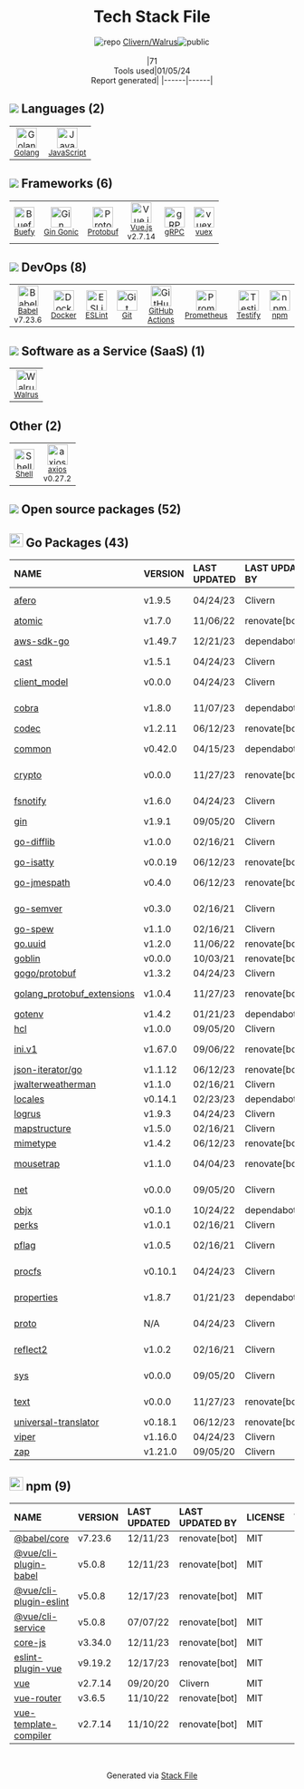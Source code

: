 <!--
&lt;--- Readme.md Snippet without images Start ---&gt;
## Tech Stack
Clivern/Walrus is built on the following main stack:

- [Golang](http://golang.org/) – Languages
- [JavaScript](https://developer.mozilla.org/en-US/docs/Web/JavaScript) – Languages
- [Prometheus](http://prometheus.io/) – Monitoring Tools
- [Babel](http://babeljs.io/) – JavaScript Compilers
- [ESLint](http://eslint.org/) – Code Review
- [Vue.js](http://vuejs.org/) – Javascript UI Libraries
- [Gin Gonic](https://gin-gonic.com/) – Frameworks (Full Stack)
- [Protobuf](https://developers.google.com/protocol-buffers/) – Serialization Frameworks
- [Shell](https://en.wikipedia.org/wiki/Shell_script) – Shells
- [gRPC](https://grpc.io/) – Remote Procedure Call (RPC)
- [axios](https://github.com/mzabriskie/axios) – Javascript Utilities & Libraries
- [vuex](https://vuex.vuejs.org) – State Management Library
- [Testify](https://github.com/stretchr/testify) – Go Testing
- [Buefy](https://buefy.org/) – JavaScript Framework Components
- [GitHub Actions](https://github.com/features/actions) – Continuous Integration
- [Walrus](https://clivern.github.io/Walrus/) – Backup as a Service
- [Docker](https://www.docker.com/) – Virtual Machine Platforms & Containers

Full tech stack [here](/techstack.md)

&lt;--- Readme.md Snippet without images End ---&gt;

&lt;--- Readme.md Snippet with images Start ---&gt;
## Tech Stack
Clivern/Walrus is built on the following main stack:

- <img width='25' height='25' src='https://img.stackshare.io/service/1005/O6AczwfV_400x400.png' alt='Golang'/> [Golang](http://golang.org/) – Languages
- <img width='25' height='25' src='https://img.stackshare.io/service/1209/javascript.jpeg' alt='JavaScript'/> [JavaScript](https://developer.mozilla.org/en-US/docs/Web/JavaScript) – Languages
- <img width='25' height='25' src='https://img.stackshare.io/service/2501/default_3cf1b307194b26782be5cb209d30360580ae5b3c.png' alt='Prometheus'/> [Prometheus](http://prometheus.io/) – Monitoring Tools
- <img width='25' height='25' src='https://img.stackshare.io/service/2739/-1wfGjNw.png' alt='Babel'/> [Babel](http://babeljs.io/) – JavaScript Compilers
- <img width='25' height='25' src='https://img.stackshare.io/service/3337/Q4L7Jncy.jpg' alt='ESLint'/> [ESLint](http://eslint.org/) – Code Review
- <img width='25' height='25' src='https://img.stackshare.io/service/3837/paeckCWC.png' alt='Vue.js'/> [Vue.js](http://vuejs.org/) – Javascript UI Libraries
- <img width='25' height='25' src='https://img.stackshare.io/service/4221/7894478.png' alt='Gin Gonic'/> [Gin Gonic](https://gin-gonic.com/) – Frameworks (Full Stack)
- <img width='25' height='25' src='https://img.stackshare.io/service/4393/ma2jqJKH_400x400.png' alt='Protobuf'/> [Protobuf](https://developers.google.com/protocol-buffers/) – Serialization Frameworks
- <img width='25' height='25' src='https://img.stackshare.io/service/4631/default_c2062d40130562bdc836c13dbca02d318205a962.png' alt='Shell'/> [Shell](https://en.wikipedia.org/wiki/Shell_script) – Shells
- <img width='25' height='25' src='https://img.stackshare.io/service/4670/default_d811b0ac72205af84aca21f967594338580be913.png' alt='gRPC'/> [gRPC](https://grpc.io/) – Remote Procedure Call (RPC)
- <img width='25' height='25' src='https://img.stackshare.io/no-img-open-source.png' alt='axios'/> [axios](https://github.com/mzabriskie/axios) – Javascript Utilities & Libraries
- <img width='25' height='25' src='https://img.stackshare.io/service/6705/6128107.png' alt='vuex'/> [vuex](https://vuex.vuejs.org) – State Management Library
- <img width='25' height='25' src='https://img.stackshare.io/service/8695/stretchr.png' alt='Testify'/> [Testify](https://github.com/stretchr/testify) – Go Testing
- <img width='25' height='25' src='https://img.stackshare.io/service/10410/26799900.png' alt='Buefy'/> [Buefy](https://buefy.org/) – JavaScript Framework Components
- <img width='25' height='25' src='https://img.stackshare.io/service/11563/actions.png' alt='GitHub Actions'/> [GitHub Actions](https://github.com/features/actions) – Continuous Integration
- <img width='25' height='25' src='https://img.stackshare.io/service/25030/default_0c26410cb3f142ddef70207666193eb3db35d0ab.png' alt='Walrus'/> [Walrus](https://clivern.github.io/Walrus/) – Backup as a Service
- <img width='25' height='25' src='https://img.stackshare.io/service/586/n4u37v9t_400x400.png' alt='Docker'/> [Docker](https://www.docker.com/) – Virtual Machine Platforms & Containers

Full tech stack [here](/techstack.md)

&lt;--- Readme.md Snippet with images End ---&gt;
-->
<div align="center">

# Tech Stack File
![](https://img.stackshare.io/repo.svg "repo") [Clivern/Walrus](https://github.com/Clivern/Walrus)![](https://img.stackshare.io/public_badge.svg "public")
<br/><br/>
|71<br/>Tools used|01/05/24 <br/>Report generated|
|------|------|
</div>

## <img src='https://img.stackshare.io/languages.svg'/> Languages (2)
<table><tr>
  <td align='center'>
  <img width='36' height='36' src='https://img.stackshare.io/service/1005/O6AczwfV_400x400.png' alt='Golang'>
  <br>
  <sub><a href="http://golang.org/">Golang</a></sub>
  <br>
  <sub></sub>
</td>

<td align='center'>
  <img width='36' height='36' src='https://img.stackshare.io/service/1209/javascript.jpeg' alt='JavaScript'>
  <br>
  <sub><a href="https://developer.mozilla.org/en-US/docs/Web/JavaScript">JavaScript</a></sub>
  <br>
  <sub></sub>
</td>

</tr>
</table>

## <img src='https://img.stackshare.io/frameworks.svg'/> Frameworks (6)
<table><tr>
  <td align='center'>
  <img width='36' height='36' src='https://img.stackshare.io/service/10410/26799900.png' alt='Buefy'>
  <br>
  <sub><a href="https://buefy.org/">Buefy</a></sub>
  <br>
  <sub></sub>
</td>

<td align='center'>
  <img width='36' height='36' src='https://img.stackshare.io/service/4221/7894478.png' alt='Gin Gonic'>
  <br>
  <sub><a href="https://gin-gonic.com/">Gin Gonic</a></sub>
  <br>
  <sub></sub>
</td>

<td align='center'>
  <img width='36' height='36' src='https://img.stackshare.io/service/4393/ma2jqJKH_400x400.png' alt='Protobuf'>
  <br>
  <sub><a href="https://developers.google.com/protocol-buffers/">Protobuf</a></sub>
  <br>
  <sub></sub>
</td>

<td align='center'>
  <img width='36' height='36' src='https://img.stackshare.io/service/3837/paeckCWC.png' alt='Vue.js'>
  <br>
  <sub><a href="http://vuejs.org/">Vue.js</a></sub>
  <br>
  <sub>v2.7.14</sub>
</td>

<td align='center'>
  <img width='36' height='36' src='https://img.stackshare.io/service/4670/default_d811b0ac72205af84aca21f967594338580be913.png' alt='gRPC'>
  <br>
  <sub><a href="https://grpc.io/">gRPC</a></sub>
  <br>
  <sub></sub>
</td>

<td align='center'>
  <img width='36' height='36' src='https://img.stackshare.io/service/6705/6128107.png' alt='vuex'>
  <br>
  <sub><a href="https://vuex.vuejs.org">vuex</a></sub>
  <br>
  <sub></sub>
</td>

</tr>
</table>

## <img src='https://img.stackshare.io/devops.svg'/> DevOps (8)
<table><tr>
  <td align='center'>
  <img width='36' height='36' src='https://img.stackshare.io/service/2739/-1wfGjNw.png' alt='Babel'>
  <br>
  <sub><a href="http://babeljs.io/">Babel</a></sub>
  <br>
  <sub>v7.23.6</sub>
</td>

<td align='center'>
  <img width='36' height='36' src='https://img.stackshare.io/service/586/n4u37v9t_400x400.png' alt='Docker'>
  <br>
  <sub><a href="https://www.docker.com/">Docker</a></sub>
  <br>
  <sub></sub>
</td>

<td align='center'>
  <img width='36' height='36' src='https://img.stackshare.io/service/3337/Q4L7Jncy.jpg' alt='ESLint'>
  <br>
  <sub><a href="http://eslint.org/">ESLint</a></sub>
  <br>
  <sub></sub>
</td>

<td align='center'>
  <img width='36' height='36' src='https://img.stackshare.io/service/1046/git.png' alt='Git'>
  <br>
  <sub><a href="http://git-scm.com/">Git</a></sub>
  <br>
  <sub></sub>
</td>

<td align='center'>
  <img width='36' height='36' src='https://img.stackshare.io/service/11563/actions.png' alt='GitHub Actions'>
  <br>
  <sub><a href="https://github.com/features/actions">GitHub Actions</a></sub>
  <br>
  <sub></sub>
</td>

<td align='center'>
  <img width='36' height='36' src='https://img.stackshare.io/service/2501/default_3cf1b307194b26782be5cb209d30360580ae5b3c.png' alt='Prometheus'>
  <br>
  <sub><a href="http://prometheus.io/">Prometheus</a></sub>
  <br>
  <sub></sub>
</td>

<td align='center'>
  <img width='36' height='36' src='https://img.stackshare.io/service/8695/stretchr.png' alt='Testify'>
  <br>
  <sub><a href="https://github.com/stretchr/testify">Testify</a></sub>
  <br>
  <sub></sub>
</td>

<td align='center'>
  <img width='36' height='36' src='https://img.stackshare.io/service/1120/lejvzrnlpb308aftn31u.png' alt='npm'>
  <br>
  <sub><a href="https://www.npmjs.com/">npm</a></sub>
  <br>
  <sub></sub>
</td>

</tr>
</table>

## <img src='https://img.stackshare.io/saas.svg'/> Software as a Service (SaaS) (1)
<table><tr>
  <td align='center'>
  <img width='36' height='36' src='https://img.stackshare.io/service/25030/default_0c26410cb3f142ddef70207666193eb3db35d0ab.png' alt='Walrus'>
  <br>
  <sub><a href="https://clivern.github.io/Walrus/">Walrus</a></sub>
  <br>
  <sub></sub>
</td>

</tr>
</table>

## Other (2)
<table><tr>
  <td align='center'>
  <img width='36' height='36' src='https://img.stackshare.io/service/4631/default_c2062d40130562bdc836c13dbca02d318205a962.png' alt='Shell'>
  <br>
  <sub><a href="https://en.wikipedia.org/wiki/Shell_script">Shell</a></sub>
  <br>
  <sub></sub>
</td>

<td align='center'>
  <img width='36' height='36' src='https://img.stackshare.io/no-img-open-source.png' alt='axios'>
  <br>
  <sub><a href="https://github.com/mzabriskie/axios">axios</a></sub>
  <br>
  <sub>v0.27.2</sub>
</td>

</tr>
</table>


## <img src='https://img.stackshare.io/group.svg' /> Open source packages (52)</h2>

## <img width='24' height='24' src='https://img.stackshare.io/service/21112/default_1346bbda8fe03e4dce5601323a3ca47a10c1ae36.png'/> Go Packages (43)

|NAME|VERSION|LAST UPDATED|LAST UPDATED BY|LICENSE|VULNERABILITIES|
|:------|:------|:------|:------|:------|:------|
|[afero](https://pkg.go.dev/github.com/spf13/afero)|v1.9.5|04/24/23|Clivern |Apache-2.0|N/A|
|[atomic](https://pkg.go.dev/go.uber.org/atomic)|v1.7.0|11/06/22|renovate[bot] |MIT|N/A|
|[aws-sdk-go](https://pkg.go.dev/github.com/aws/aws-sdk-go)|v1.49.7|12/21/23|dependabot[bot] |Apache-2.0|N/A|
|[cast](https://pkg.go.dev/github.com/spf13/cast)|v1.5.1|04/24/23|Clivern |MIT|N/A|
|[client_model](https://pkg.go.dev/github.com/prometheus/client_model)|v0.0.0|04/24/23|Clivern |Apache-2.0|N/A|
|[cobra](https://pkg.go.dev/github.com/spf13/cobra)|v1.8.0|11/07/23|dependabot[bot] |Apache-2.0|N/A|
|[codec](https://pkg.go.dev/github.com/ugorji/go/codec)|v1.2.11|06/12/23|renovate[bot] |MIT|N/A|
|[common](https://pkg.go.dev/github.com/prometheus/common)|v0.42.0|04/15/23|dependabot[bot] |Apache-2.0|N/A|
|[crypto](https://pkg.go.dev/golang.org/x/crypto)|v0.0.0|11/27/23|renovate[bot] |BSD-3-Clause|[CVE-2020-9283](https://github.com/advisories/GHSA-ffhg-7mh4-33c4) (Moderate)|
|[fsnotify](https://pkg.go.dev/github.com/fsnotify/fsnotify)|v1.6.0|04/24/23|Clivern |BSD-3-Clause|N/A|
|[gin](https://pkg.go.dev/github.com/gin-gonic/gin)|v1.9.1|09/05/20|Clivern |MIT|N/A|
|[go-difflib](https://pkg.go.dev/github.com/pmezard/go-difflib)|v1.0.0|02/16/21|Clivern |BSD-3-Clause|N/A|
|[go-isatty](https://pkg.go.dev/github.com/mattn/go-isatty)|v0.0.19|06/12/23|renovate[bot] |MIT|N/A|
|[go-jmespath](https://pkg.go.dev/github.com/jmespath/go-jmespath)|v0.4.0|06/12/23|renovate[bot] |Apache-2.0|N/A|
|[go-semver](https://pkg.go.dev/github.com/coreos/go-semver)|v0.3.0|02/16/21|Clivern |Apache-2.0|N/A|
|[go-spew](https://pkg.go.dev/github.com/davecgh/go-spew)|v1.1.0|02/16/21|Clivern |ISC|N/A|
|[go.uuid](https://pkg.go.dev/github.com/satori/go.uuid)|v1.2.0|11/06/22|renovate[bot] |MIT|N/A|
|[goblin](https://pkg.go.dev/github.com/franela/goblin)|v0.0.0|10/03/21|renovate[bot] |MIT|N/A|
|[gogo/protobuf](https://pkg.go.dev/github.com/gogo/protobuf)|v1.3.2|04/24/23|Clivern |Other|N/A|
|[golang_protobuf_extensions](https://pkg.go.dev/github.com/matttproud/golang_protobuf_extensions)|v1.0.4|11/27/23|renovate[bot] |Apache-2.0|N/A|
|[gotenv](https://pkg.go.dev/github.com/subosito/gotenv)|v1.4.2|01/21/23|dependabot[bot] |MIT|N/A|
|[hcl](https://pkg.go.dev/github.com/hashicorp/hcl)|v1.0.0|09/05/20|Clivern |MPL-2.0|N/A|
|[ini.v1](https://pkg.go.dev/gopkg.in/ini.v1)|v1.67.0|09/06/22|renovate[bot] |Apache-2.0|N/A|
|[json-iterator/go](https://pkg.go.dev/github.com/json-iterator/go)|v1.1.12|06/12/23|renovate[bot] |MIT|N/A|
|[jwalterweatherman](https://pkg.go.dev/github.com/spf13/jwalterweatherman)|v1.1.0|02/16/21|Clivern |MIT|N/A|
|[locales](https://pkg.go.dev/github.com/go-playground/locales)|v0.14.1|02/23/23|dependabot[bot] |MIT|N/A|
|[logrus](https://pkg.go.dev/github.com/sirupsen/logrus)|v1.9.3|04/24/23|Clivern |MIT|N/A|
|[mapstructure](https://pkg.go.dev/github.com/mitchellh/mapstructure)|v1.5.0|02/16/21|Clivern |MIT|N/A|
|[mimetype](https://pkg.go.dev/github.com/gabriel-vasile/mimetype)|v1.4.2|06/12/23|renovate[bot] |MIT|N/A|
|[mousetrap](https://pkg.go.dev/github.com/inconshreveable/mousetrap)|v1.1.0|04/04/23|renovate[bot] |Apache-2.0|N/A|
|[net](https://pkg.go.dev/golang.org/x/net)|v0.0.0|09/05/20|Clivern |BSD-3-Clause|N/A|
|[objx](https://pkg.go.dev/github.com/stretchr/objx)|v0.1.0|10/24/22|dependabot[bot] |MIT|N/A|
|[perks](https://pkg.go.dev/github.com/beorn7/perks)|v1.0.1|02/16/21|Clivern |MIT|N/A|
|[pflag](https://pkg.go.dev/github.com/spf13/pflag)|v1.0.5|02/16/21|Clivern |BSD-3-Clause|N/A|
|[procfs](https://pkg.go.dev/github.com/prometheus/procfs)|v0.10.1|04/24/23|Clivern |Apache-2.0|N/A|
|[properties](https://pkg.go.dev/github.com/magiconair/properties)|v1.8.7|01/21/23|dependabot[bot] |BSD-2-Clause|N/A|
|[proto](https://pkg.go.dev/github.com/golang/protobuf/proto)|N/A|04/24/23|Clivern |BSD-3-Clause|N/A|
|[reflect2](https://pkg.go.dev/github.com/modern-go/reflect2)|v1.0.2|02/16/21|Clivern |Apache-2.0|N/A|
|[sys](https://pkg.go.dev/golang.org/x/sys)|v0.0.0|09/05/20|Clivern |BSD-3-Clause|N/A|
|[text](https://pkg.go.dev/golang.org/x/text)|v0.0.0|11/27/23|renovate[bot] |BSD-3-Clause|N/A|
|[universal-translator](https://pkg.go.dev/github.com/go-playground/universal-translator)|v0.18.1|06/12/23|renovate[bot] |MIT|N/A|
|[viper](https://pkg.go.dev/github.com/spf13/viper)|v1.16.0|04/24/23|Clivern |MIT|N/A|
|[zap](https://pkg.go.dev/go.uber.org/zap)|v1.21.0|09/05/20|Clivern |MIT|N/A|


## <img width='24' height='24' src='https://img.stackshare.io/service/1120/lejvzrnlpb308aftn31u.png'/> npm (9)

|NAME|VERSION|LAST UPDATED|LAST UPDATED BY|LICENSE|VULNERABILITIES|
|:------|:------|:------|:------|:------|:------|
|[@babel/core](https://www.npmjs.com/@babel/core)|v7.23.6|12/11/23|renovate[bot] |MIT|N/A|
|[@vue/cli-plugin-babel](https://www.npmjs.com/@vue/cli-plugin-babel)|v5.0.8|12/11/23|renovate[bot] |MIT|N/A|
|[@vue/cli-plugin-eslint](https://www.npmjs.com/@vue/cli-plugin-eslint)|v5.0.8|12/17/23|renovate[bot] |MIT|N/A|
|[@vue/cli-service](https://www.npmjs.com/@vue/cli-service)|v5.0.8|07/07/22|renovate[bot] |MIT|N/A|
|[core-js](https://www.npmjs.com/core-js)|v3.34.0|12/11/23|renovate[bot] |MIT|N/A|
|[eslint-plugin-vue](https://www.npmjs.com/eslint-plugin-vue)|v9.19.2|12/17/23|renovate[bot] |MIT|N/A|
|[vue](https://www.npmjs.com/vue)|v2.7.14|09/20/20|Clivern |MIT|N/A|
|[vue-router](https://www.npmjs.com/vue-router)|v3.6.5|11/10/22|renovate[bot] |MIT|N/A|
|[vue-template-compiler](https://www.npmjs.com/vue-template-compiler)|v2.7.14|11/10/22|renovate[bot] |MIT|N/A|

<br/>
<div align='center'>

Generated via [Stack File](https://github.com/marketplace/stack-file)

